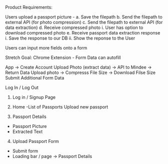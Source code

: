 Product Requirements:

Users upload a passport picture - 
        a. Save the filepath
        b. Send the filepath to external API (for photo compression)
        c. Send the filepath to external API (for data extraction)
        d. Receive compressed photo
                i. User has option to download compressed photo
        e. Receive passport data extraction response 
                i. Save the response to our DB
                ii. Show the reponse to the User


Users can input more fields onto a form

Stretch Goal: Chrome Extension -
Form Data can autofill

App ->
        Create Account
        Upload Photo (extract data) -> API to Mindee -> Return Data 
        Upload photo -> Compresss File Size -> Download Filse Size
        Submit Additional Form Data

Log In / Log Out


 1. Log in / Signup Page

 2. Home
-List of Passports 
Upload new passport

3. Passport Details
- Passport Picture
- Extracted Text

4. Upload Passport Form
- Submit form
- Loading bar / page
-> Passport Details


